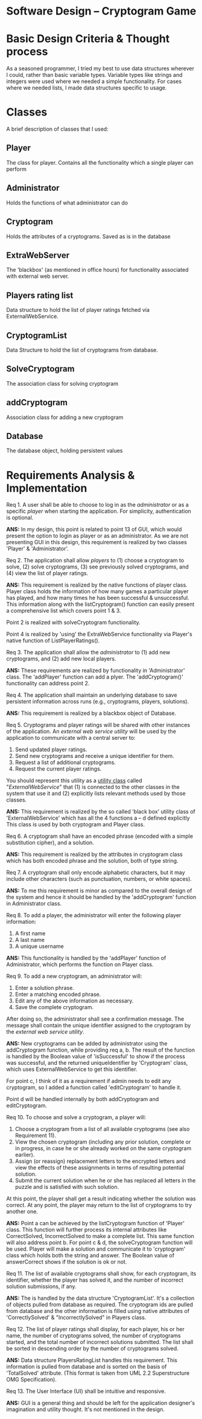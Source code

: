 # Software Design – Cryptogram Game

# Basic Design Criteria &amp; Thought process

As a seasoned programmer, I tried my best to use data structures wherever I could, rather than basic variable types. Variable types like strings and integers were used where we needed a simple functionality. For cases where we needed lists, I made data structures specific to usage.

# Classes

A brief description of classes that I used:

## Player

The class for player. Contains all the functionality which a single player can perform

## Administrator

Holds the functions of what administrator can do

## Cryptogram

Holds the attributes of a cryptograms. Saved as is in the database

## ExtraWebServer

The &#39;blackbox&#39; (as mentioned in office hours) for functionality associated with external web server.

## Players rating list

Data structure to hold the list of player ratings fetched via ExternalWebService.

## CryptogramList

Data Structure to hold the list of cryptograms from database.

## SolveCryptogram

The association class for solving cryptogram

## addCryptogram

Association class for adding a new cryptogram

## Database

The database object, holding persistent values

# Requirements Analysis &amp; Implementation

Req 1. A user shall be able to choose to log in as the _administrator_ or as a specific _player_ when starting the application.  For simplicity, authentication is optional.

**ANS:**  In my design, this point is related to point 13 of GUI, which would present the option to login as player or as an administrator. As we are not presenting GUI in this design, this requirement is realized by two classes &#39;Player&#39; &amp; &#39;Administrator&#39;.

Req 2. The application shall allow _players_ to  (1) choose a cryptogram to solve, (2) solve cryptograms, (3) see previously solved cryptograms, and (4) view the list of player ratings.

**ANS:**  This requirement is realized by the native functions of player class. Player class holds the information of how many games a particular player has played, and how many times he has been successful &amp; unsuccessful. This information along with the listCryptogram() function can easily present a comprehensive list which covers point 1 &amp; 3.

Point 2 is realized with solveCryptogram functionality.

Point 4 is realized by &#39;using&#39; the ExtraWebService functionality via Player&#39;s native function of ListPlayerRatings().

Req 3. The application shall allow the _administrator_ to (1) add new cryptograms, and (2) add new local players.

**ANS:**  These requirements are realized by functionality in &#39;Administrator&#39; class. The &#39;addPlayer&#39; function can add a plyer. The &#39;addCryptogram()&#39; functionality can address point 2.

Req 4. The application shall maintain an underlying database to save persistent information across runs (e.g., cryptograms, players, solutions).

**ANS:**  This requirement is realized by a blackbox object of Database.

Req 5. Cryptograms and player ratings will be shared with other instances of the application.  An _external web service utility_ will be used by the application to communicate with a central server to:
  1. Send updated player ratings.
  2. Send new cryptograms and receive a unique identifier for them.
  3. Request a list of additional cryptograms.
  4. Request the current player ratings.

You should represent this utility as a [utility class](http://www.uml-diagrams.org/class-reference.html) called &quot;_ExternalWebService_&quot; that (1) is connected to the other classes in the system that use it and (2) explicitly lists relevant methods used by those classes.

**ANS:**  This requirement is realized by the so called &#39;black box&#39; utility class of &#39;ExternalWebService&#39; which has all the 4 functions a – d defined explicitly This class is used by both cryptogram and Player class.

Req 6. A cryptogram shall have an encoded phrase (encoded with a simple substitution cipher), and a solution.

**ANS:**  This requirement is realized by the attributes in cryptogram class which has both encoded phrase and the solution, both of type string.

Req 7. A cryptogram shall only encode alphabetic characters, but it may include other characters (such as punctuation, numbers, or white spaces).

**ANS:**  To me this requirement is minor as compared to the overall design of the system and hence it should be handled by the &#39;addCryptogram&#39; function in Administrator class.

Req 8. To add a player, the administrator will enter the following player information:
  1. A first name
  2. A last name
  3. A unique username

**ANS:**  This functionality is handled by the &#39;addPlayer&#39; function of Administrator, which performs the function on Player class.

Req 9. To add a new cryptogram, an administrator will:
  1. Enter a solution phrase.
  2. Enter a matching encoded phrase.
  3. Edit any of the above information as necessary.
  4. Save the complete cryptogram.

After doing so, the administrator shall see a confirmation message. The message shall contain the unique identifier assigned to the cryptogram by the _external web service utility_.

**ANS:**  New cryptograms can be added by administrator using the addCryptogram function, while providing req a, b. The result of the function is handled by the Boolean value of &#39;isSuccessful&#39; to show if the process was successful, and the returned uniqueIdentifier by &#39;Cryptogram&#39; class, which uses ExternalWebService to get this identifier.

For point c, I think of it as a requirement if admin needs to edit any cryptogram, so I added a function called &#39;editCryptogram&#39; to handle it.

Point d will be handled internally by both addCryptogram and editCryptogram.

Req 10. To choose and solve a cryptogram, a player will:
  1. Choose a cryptogram from a list of all available cryptograms (see also Requirement 11).
  2. View the chosen cryptogram (including any prior solution, complete or in progress, in case he or she already worked on the same cryptogram earlier).
  3. Assign (or reassign) replacement letters to the encrypted letters and view the effects of these assignments in terms of resulting potential solution.
  4. Submit the current solution when he or she has replaced all letters in the puzzle and is satisfied with such solution.

At this point, the player shall get a result indicating whether the solution was correct. At any point, the player may return to the list of cryptograms to try another one.

**ANS:**  Point a can be achieved by the listCryptogram function of &#39;Player&#39; class. This function will further process its internal attributes like CorrectSolved, IncorrectSolved to make a complete list. This same function will also address point b. For point c &amp; d, the solveCryptogram function will be used. Player will make a solution and communicate it to &#39;cryptogram&#39; class which holds both the string and answer. The Boolean value of answerCorrect shows if the solution is ok or not.

Req 11. The list of available cryptograms shall show, for each cryptogram, its identifier, whether the player has solved it, and the number of incorrect solution submissions, if any.

**ANS:**  The is handled by the data structure &#39;CryptogramList&#39;. It&#39;s a collection of objects pulled from database as required. The cryptogram ids are pulled from database and the other information is filled using native attributes of &#39;CorrectlySolved&#39; &amp; &quot;IncorrectlySolved&quot; in Players class.

Req 12. The list of player ratings shall display, for each player, his or her name, the number of cryptograms solved, the number of cryptograms started, and the total number of incorrect solutions submitted. The list shall be sorted in descending order by the number of cryptograms solved.

**ANS:**  Data structure PlayersRatingList handles this requirement. This information is pulled from database and is sorted on the basis of &#39;TotalSolved&#39; attribute. (This format is taken from UML 2.2 Superstructure OMG Specification).

Req 13. The User Interface (UI) shall be intuitive and responsive.

**ANS:**  GUI is a general thing and should be left for the application designer&#39;s imagination and utility thought. It&#39;s not mentioned in the design.
